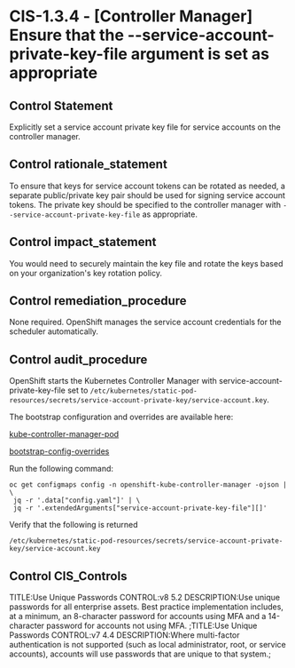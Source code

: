 # CIS-1.3.4 - \[Controller Manager\] Ensure that the --service-account-private-key-file argument is set as appropriate

## Control Statement

Explicitly set a service account private key file for service accounts on the controller manager.

## Control rationale_statement

To ensure that keys for service account tokens can be rotated as needed, a separate public/private key pair should be used for signing service account tokens. The private key should be specified to the controller manager with `--service-account-private-key-file` as appropriate.

## Control impact_statement

You would need to securely maintain the key file and rotate the keys based on your organization's key rotation policy.

## Control remediation_procedure

None required. OpenShift manages the service account credentials for the scheduler automatically.

## Control audit_procedure

OpenShift starts the Kubernetes Controller Manager with service-account-private-key-file set to `/etc/kubernetes/static-pod-resources/secrets/service-account-private-key/service-account.key`. 

The bootstrap configuration and overrides are available here: 

[kube-controller-manager-pod](https://github.com/openshift/cluster-kube-controller-manager-operator/blob/release-4.5/bindata/bootkube/bootstrap-manifests/kube-controller-manager-pod.yaml)

[bootstrap-config-overrides](https://github.com/openshift/cluster-kube-controller-manager-operator/blob/release-4.5/bindata/bootkube/config/bootstrap-config-overrides.yaml)

Run the following command:

```
oc get configmaps config -n openshift-kube-controller-manager -ojson | \
 jq -r '.data["config.yaml"]' | \
 jq -r '.extendedArguments["service-account-private-key-file"][]'
```

Verify that the following is returned

`/etc/kubernetes/static-pod-resources/secrets/service-account-private-key/service-account.key`

## Control CIS_Controls

TITLE:Use Unique Passwords CONTROL:v8 5.2 DESCRIPTION:Use unique passwords for all enterprise assets. Best practice implementation includes, at a minimum, an 8-character password for accounts using MFA and a 14-character password for accounts not using MFA. ;TITLE:Use Unique Passwords CONTROL:v7 4.4 DESCRIPTION:Where multi-factor authentication is not supported (such as local administrator, root, or service accounts), accounts will use passwords that are unique to that system.;
